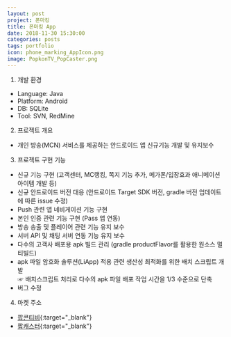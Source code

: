 ```yaml
---
layout: post
project: 폰마킹
title: 폰마킹 App
date: 2018-11-30 15:30:00 
categories: posts 
tags: portfolio
icon: phone_marking_AppIcon.png
image: PopkonTV_PopCaster.png
---
```


1) 개발 환경  
 - Language: Java  
 - Platform: Android  
 - DB: SQLite  
 - Tool: SVN, RedMine  

2) 프로젝트 개요  
 - 개인 방송(MCN) 서비스를 제공하는 안드로이드 앱 신규기능 개발 및 유지보수  

3) 프로젝트 구현 기능  
 - 신규 기능 구현 (고객센터, MC랭킹, 쪽지 기능 추가, 메가폰/입장효과 애니메이션 아이템 개발 등)  
 - 신규 안드로이드 버전 대응 (안드로이드 Target SDK 버전, gradle 버전 업데이트에 따른 issue 수정)  
 - Push 관련 앱 네비게이션 기능 구현  
 - 본인 인증 관련 기능 구현 (Pass 앱 연동)  
 - 방송 송출 및 플레이어 관련 기능 유지 보수  
 - 서버 API 및 채팅 서버 연동 기능 유지 보수  
 - 다수의 고객사 배포용 apk 빌드 관리 (gradle productFlavor를 활용한 원소스 멀티빌드)  
 - apk 파일 암호화 솔루션(LiApp) 적용 관련 생산성 최적화를 위한 배치 스크립트 개발  
   ☞ 배치스크립트 처리로 다수의 apk 파일 배포 작업 시간을 1/3 수준으로 단축  
 - 버그 수정  
 
4) 마켓 주소  
 - [팝콘티비](https://onestore.co.kr/userpoc/apps/view?pid=0000744081){:target="_blank"}  
 - [팝캐스터](https://onestore.co.kr/userpoc/apps/view?pid=0000739531){:target="_blank"}  
